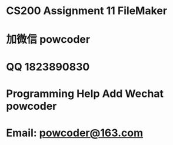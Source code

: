 # CS200 Assignment 11 FileMaker
# 加微信 powcoder

# QQ 1823890830

# Programming Help Add Wechat powcoder

# Email: powcoder@163.com

